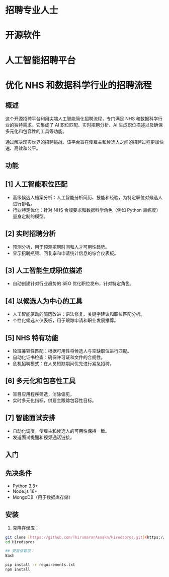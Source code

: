 # 招聘专业人士
# 开源软件
# 人工智能招聘平台
# 优化 NHS 和数据科学行业的招聘流程

## 概述

这个开源招聘平台利用尖端人工智能简化招聘流程，专门满足 NHS 和数据科学行业的独特需求。它集成了 AI 职位匹配、实时招聘分析、AI 生成职位描述以及确保多元化和包容性的工具等功能。

通过解决现实世界的招聘挑战，该平台旨在使雇主和候选人之间的招聘过程更加快速、高效和公平。

## 功能

## [1] 人工智能职位匹配

* 高级候选人档案分析：人工智能分析简历、技能和经验，为特定职位对候选人进行排名。
* 行业特定优化：针对 NHS 合规要求和数据科学角色（例如 Python 熟练度）量身定制的模型。

## [2] 实时招聘分析

* 预测分析，用于预测招聘时间和人才可用性趋势。
* 显示招聘瓶颈、回复率和申请统计信息的综合仪表板。

## [3] 人工智能生成职位描述

* 自动创建针对行业趋势的 SEO 优化职位发布，针对特定角色。

## [4] 以候选人为中心的工具

* 人工智能驱动的简历改进：语法修复、关键字建议和职位匹配分析。
* 个性化候选人仪表板，用于跟踪申请和职业发展推荐。

## [5] NHS 特有功能

* 轮班兼容性匹配：根据可用性将候选人与空缺职位进行匹配。
* 自动化证书检查：确保许可证和文件的合规性。
* 危机招聘模式：在人员短缺期间优先进行紧急招聘。

## [6] 多元化和包容性工具

* 盲目应用程序筛选，消除偏见。
* 实时多元化指标，供雇主跟踪包容性目标。

## [7] 智能面试安排

* 自动化调度，使雇主和候选人的可用性保持一致。
* 发送面试提醒和视频通话链接。

## 入门

## 先决条件

* Python 3.8+
* Node.js 16+
* MongoDB（用于数据库存储）

## 安装

1. 克隆存储库：

```bash
git clone [https://github.com/ThirumaranAsoakn/Hiredspros.git](https://github.com/ThirumaranAsoakn/Hiredspros.git)
cd Hiredspros

## 安装依赖项：
Bash

pip install -r requirements.txt
npm install
